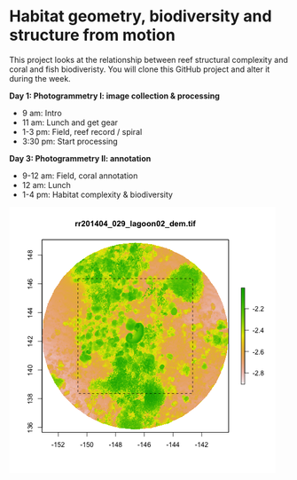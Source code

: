 # Habitat geometry, biodiversity and structure from motion

This project looks at the relationship between reef structural complexity and coral and fish biodiveristy. You will clone this GitHub project and alter it during the week.

**Day 1: Photogrammetry I: image collection & processing**

- 9 am: Intro
- 11 am: Lunch and get gear
- 1-3 pm: Field, reef record / spiral
- 3:30 pm: Start processing

**Day 3: Photogrammetry II: annotation**

- 9-12 am: Field, coral annotation
- 12 am: Lunch
- 1-4 pm: Habitat complexity & biodiversity

![](figs/reef_record.png)
